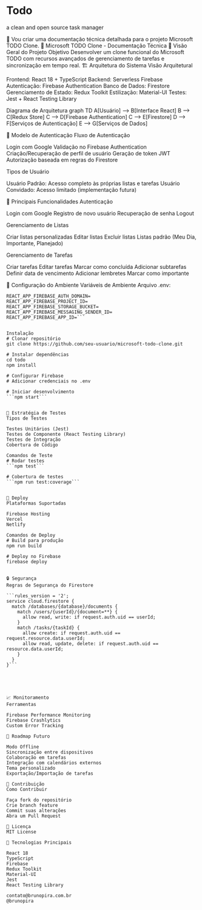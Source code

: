 # Todo
a clean and open source task manager

🚀 Vou criar uma documentação técnica detalhada para o projeto Microsoft TODO Clone.
📘 Microsoft TODO Clone - Documentação Técnica
🎯 Visão Geral do Projeto
Objetivo
Desenvolver um clone funcional do Microsoft TODO com recursos avançados de gerenciamento de tarefas e sincronização em tempo real.
🏗️ Arquitetura do Sistema
Visão Arquitetural

Frontend: React 18 + TypeScript
Backend: Serverless Firebase
Autenticação: Firebase Authentication
Banco de Dados: Firestore
Gerenciamento de Estado: Redux Toolkit
Estilização: Material-UI
Testes: Jest + React Testing Library

Diagrama de Arquitetura
graph TD
    A[Usuário] --> B[Interface React]
    B --> C[Redux Store]
    C --> D[Firebase Authentication]
    C --> E[Firestore]
    D --> F[Serviços de Autenticação]
    E --> G[Serviços de Dados]

                    
                        
                    
                
🔐 Modelo de Autenticação
Fluxo de Autenticação

Login com Google
Validação no Firebase Authentication
Criação/Recuperação de perfil de usuário
Geração de token JWT
Autorização baseada em regras do Firestore

Tipos de Usuário

Usuário Padrão: Acesso completo às próprias listas e tarefas
Usuário Convidado: Acesso limitado (implementação futura)


                    
                
🚀 Principais Funcionalidades
Autenticação

Login com Google
Registro de novo usuário
Recuperação de senha
Logout

Gerenciamento de Listas

Criar listas personalizadas
Editar listas
Excluir listas
Listas padrão (Meu Dia, Importante, Planejado)

Gerenciamento de Tarefas

Criar tarefas
Editar tarefas
Marcar como concluída
Adicionar subtarefas
Definir data de vencimento
Adicionar lembretes
Marcar como importante

🔧 Configuração do Ambiente
Variáveis de Ambiente
Arquivo .env:

```REACT_APP_FIREBASE_API_KEY=
REACT_APP_FIREBASE_AUTH_DOMAIN=
REACT_APP_FIREBASE_PROJECT_ID=
REACT_APP_FIREBASE_STORAGE_BUCKET=
REACT_APP_FIREBASE_MESSAGING_SENDER_ID=
REACT_APP_FIREBASE_APP_ID=```

                 
Instalação
# Clonar repositório
git clone https://github.com/seu-usuario/microsoft-todo-clone.git

# Instalar dependências
cd todo
npm install

# Configurar Firebase
# Adicionar credenciais no .env

# Iniciar desenvolvimento
```npm start```

                
🧪 Estratégia de Testes
Tipos de Testes

Testes Unitários (Jest)
Testes de Componente (React Testing Library)
Testes de Integração
Cobertura de Código

Comandos de Teste
# Rodar testes
```npm test```

# Cobertura de testes
```npm run test:coverage```

                    
🚢 Deploy
Plataformas Suportadas

Firebase Hosting
Vercel
Netlify

Comandos de Deploy
# Build para produção
npm run build

# Deploy no Firebase
firebase deploy
                                                              
                
🔒 Segurança
Regras de Segurança do Firestore

```rules_version = '2';
service cloud.firestore {
  match /databases/{database}/documents {
    match /users/{userId}/{document=**} {
      allow read, write: if request.auth.uid == userId;
    }
    match /tasks/{taskId} {
      allow create: if request.auth.uid == request.resource.data.userId;
      allow read, update, delete: if request.auth.uid == resource.data.userId;
    }
  }
}```

                    
                        
                    
                
📈 Monitoramento
Ferramentas

Firebase Performance Monitoring
Firebase Crashlytics
Custom Error Tracking

🔮 Roadmap Futuro

Modo Offline
Sincronização entre dispositivos
Colaboração em tarefas
Integração com calendários externos
Tema personalizado
Exportação/Importação de tarefas

👥 Contribuição
Como Contribuir

Faça fork do repositório
Crie branch feature
Commit suas alterações
Abra um Pull Request

📄 Licença
MIT License

🚀 Tecnologias Principais

React 18
TypeScript
Firebase
Redux Toolkit
Material-UI
Jest
React Testing Library

contato@brunopira.com.br
@brunopira
